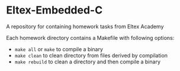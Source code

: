 # Eltex-Embedded-C

A repository for containing homework tasks from Eltex Academy

Each homework directory contains a Makefile with following options:
- `make all` or `make` to compile a binary
- `make clean` to clean directory from files derived by compilation
- `make rebuild` to clean a directory and then compile a binary
